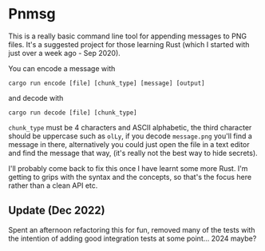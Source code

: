 # Pnmsg

This is a really basic command line tool for appending messages to PNG files.
It's a suggested project for those learning Rust (which I started with just over
a week ago - Sep 2020).

You can encode a message with 
```
cargo run encode [file] [chunk_type] [message] [output]
```
and decode with
```
cargo run decode [file] [chunk_type]
```

`chunk_type` must be 4 characters and ASCII alphabetic, the third character
should be uppercase such as `olLy`, if you decode `message.png` you'll find
a message in there, alternatively you could just open the file in a text editor
and find the message that way, (it's really not the best way to hide secrets).

I'll probably come back to fix this once I have learnt some more Rust. I'm
getting to grips with the syntax and the concepts, so that's the focus here
rather than a clean API etc.

## Update (Dec 2022)
Spent an afternoon refactoring this for fun, removed many of the tests with the
intention of adding good integration tests at some point... 2024 maybe?
